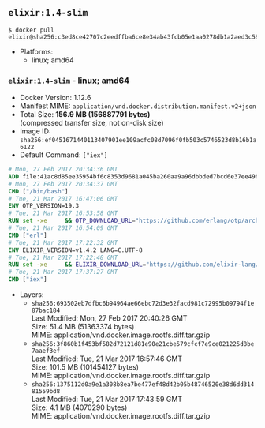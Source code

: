 ## `elixir:1.4-slim`

```console
$ docker pull elixir@sha256:c3ed8ce42707c2eedffba6ce8e34ab43fcb05e1aa0278db1a2aed3c5893743d5
```

-	Platforms:
	-	linux; amd64

### `elixir:1.4-slim` - linux; amd64

-	Docker Version: 1.12.6
-	Manifest MIME: `application/vnd.docker.distribution.manifest.v2+json`
-	Total Size: **156.9 MB (156887791 bytes)**  
	(compressed transfer size, not on-disk size)
-	Image ID: `sha256:ef0451671440113407901ee109acfc08d7096f0fb503c5746523d8b16b1a6122`
-	Default Command: `["iex"]`

```dockerfile
# Mon, 27 Feb 2017 20:34:36 GMT
ADD file:41ac8d85ee35954bf6c8353d9681a045ba260aa9a96dbbded7bcd6e37ee49bea in / 
# Mon, 27 Feb 2017 20:34:37 GMT
CMD ["/bin/bash"]
# Tue, 21 Mar 2017 16:47:06 GMT
ENV OTP_VERSION=19.3
# Tue, 21 Mar 2017 16:53:58 GMT
RUN set -xe 	&& OTP_DOWNLOAD_URL="https://github.com/erlang/otp/archive/OTP-${OTP_VERSION}.tar.gz" 	&& OTP_DOWNLOAD_SHA256="fc82c5377ad9e84a37f67f2b2b50b27fe4e689440ae9e5d0f5dcfb440a9487ac" 	&& runtimeDeps=' 		libodbc1 		libssl1.0.0 		libsctp1 		libwxgtk3.0-0 	' 	&& buildDeps=' 		curl 		ca-certificates 		autoconf 		gcc 		make 		libncurses-dev 		unixodbc-dev 		libssl-dev 		libsctp-dev 		libwxgtk3.0-dev 	' 	&& apt-get update 	&& apt-get install -y --no-install-recommends $runtimeDeps 	&& apt-get install -y --no-install-recommends $buildDeps 	&& curl -fSL -o otp-src.tar.gz "$OTP_DOWNLOAD_URL" 	&& echo "$OTP_DOWNLOAD_SHA256 otp-src.tar.gz" | sha256sum -c - 	&& mkdir -p /usr/src/otp-src 	&& tar -xzf otp-src.tar.gz -C /usr/src/otp-src --strip-components=1 	&& rm otp-src.tar.gz 	&& cd /usr/src/otp-src 	&& ./otp_build autoconf 	&& ./configure 		--enable-sctp 		--enable-dirty-schedulers 	&& make -j$(nproc) 	&& make install 	&& find /usr/local -name examples | xargs rm -rf 	&& apt-get purge -y --auto-remove $buildDeps 	&& rm -rf /usr/src/otp-src /var/lib/apt/lists/*
# Tue, 21 Mar 2017 16:54:09 GMT
CMD ["erl"]
# Tue, 21 Mar 2017 17:22:32 GMT
ENV ELIXIR_VERSION=v1.4.2 LANG=C.UTF-8
# Tue, 21 Mar 2017 17:22:48 GMT
RUN set -xe 	&& ELIXIR_DOWNLOAD_URL="https://github.com/elixir-lang/elixir/releases/download/${ELIXIR_VERSION}/Precompiled.zip" 	&& ELIXIR_DOWNLOAD_SHA256="3ff610166612db10d3f97895972882a6912e99628e31116d22406389c1de48cc"	&& buildDeps=' 		ca-certificates 		curl 		unzip 	' 	&& apt-get update 	&& apt-get install -y --no-install-recommends $buildDeps 	&& curl -fSL -o elixir-precompiled.zip $ELIXIR_DOWNLOAD_URL 	&& echo "$ELIXIR_DOWNLOAD_SHA256 elixir-precompiled.zip" | sha256sum -c - 	&& unzip -d /usr/local elixir-precompiled.zip 	&& rm elixir-precompiled.zip 	&& apt-get purge -y --auto-remove $buildDeps 	&& rm -rf /var/lib/apt/lists/*
# Tue, 21 Mar 2017 17:37:27 GMT
CMD ["iex"]
```

-	Layers:
	-	`sha256:693502eb7dfbc6b94964ae66ebc72d3e32facd981c72995b09794f1e87bac184`  
		Last Modified: Mon, 27 Feb 2017 20:40:26 GMT  
		Size: 51.4 MB (51363374 bytes)  
		MIME: application/vnd.docker.image.rootfs.diff.tar.gzip
	-	`sha256:3f860b1f453bf582d72121d81e90e21cbe579cfcf7e9ce021225d8be7aaef3ef`  
		Last Modified: Tue, 21 Mar 2017 16:57:46 GMT  
		Size: 101.5 MB (101454127 bytes)  
		MIME: application/vnd.docker.image.rootfs.diff.tar.gzip
	-	`sha256:1375112d0a9e1a308b8ea7be477ef48d42b05b48746520e38d6dd31481559bd8`  
		Last Modified: Tue, 21 Mar 2017 17:43:59 GMT  
		Size: 4.1 MB (4070290 bytes)  
		MIME: application/vnd.docker.image.rootfs.diff.tar.gzip

